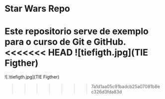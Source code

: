 # Star Wars Repo
Este repositorio serve de exemplo para o curso de Git e GitHub.
<<<<<<< HEAD
![tiefigth.jpg](TIE Figther)
=======
![.\tiefigth.jpg](TIE Figther)
>>>>>>> 7a1d1aa05c91badcb25a07081b8ec326d3fda83d
